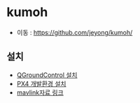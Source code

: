 # kumoh
 * 이동 : https://github.com/jeyong/kumoh/
## 설치
 * [QGroundControl 설치](http://qgroundcontrol.com/downloads/)
 * [PX4 개발환경 설치](https://docs.px4.io/master/en/dev_setup/dev_env_windows_cygwin.html)
 * [mavlink자료 링크](https://docs.google.com/presentation/d/1XZaG4THPV8tf6IZmmAHX5WQhiInfA4nws1WI3smzjk8/edit?usp=sharing)
